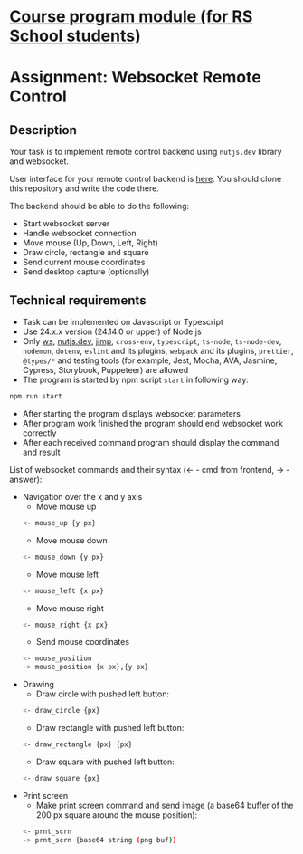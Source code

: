 # [Course program module (for RS School students)](https://github.com/rolling-scopes-school/tasks/blob/master/node/modules/websocket/README.md)

# Assignment: Websocket Remote Control

## Description

Your task is to implement remote control backend using `nutjs.dev` library and websocket.

User interface for your remote control backend is [here](https://github.com/rolling-scopes-school/websockets-ui/tree/remote-control). You should clone this repository and write the code there.

The backend should be able to do the following:

- Start websocket server
- Handle websocket connection
- Move mouse (Up, Down, Left, Right)
- Draw circle, rectangle and square  
- Send current mouse coordinates
- Send desktop capture (optionally)

## Technical requirements

- Task can be implemented on Javascript or Typescript
- Use 24.x.x version (24.14.0 or upper) of Node.js
- Only [ws](https://www.npmjs.com/package/ws), [nutjs.dev](https://www.npmjs.com/package/@nut-tree/nut-js), [jimp](https://www.npmjs.com/package/jimp), `cross-env`, `typescript`, `ts-node`, `ts-node-dev`, `nodemon`, `dotenv`, `eslint` and its plugins, `webpack` and its plugins, `prettier`, `@types/*` and testing tools (for example, Jest, Mocha, AVA, Jasmine, Cypress, Storybook, Puppeteer) are allowed
- The program is started by npm script `start` in following way:
```bash
npm run start 
```
- After starting the program displays websocket parameters
- After program work finished the program should end websocket work correctly  
- After each received command program should display the command and result

List of websocket commands and their syntax (<- - cmd from frontend, -> - answer):
- Navigation over the x and y axis
    - Move mouse up
    ```bash
    <- mouse_up {y px}
    ```
    - Move mouse down
    ```bash
    <- mouse_down {y px}
    ```
    - Move mouse left
    ```bash
    <- mouse_left {x px}
    ```
    - Move mouse right
    ```bash
    <- mouse_right {x px}
    ```
    - Send mouse coordinates
    ```bash
    <- mouse_position
    -> mouse_position {x px},{y px}
    ```
- Drawing
    - Draw circle with pushed left button: 
    ```bash
    <- draw_circle {px}
    ```
    - Draw rectangle with pushed left button: 
    ```bash
    <- draw_rectangle {px} {px}
    ```
    - Draw square with pushed left button: 
    ```bash
    <- draw_square {px}
    ```
- Print screen
    - Make print screen command and send image (a base64 buffer of the 200 px square around the mouse position):
    ```bash
    <- prnt_scrn
    -> prnt_scrn {base64 string (png buf)}
    ```
    
